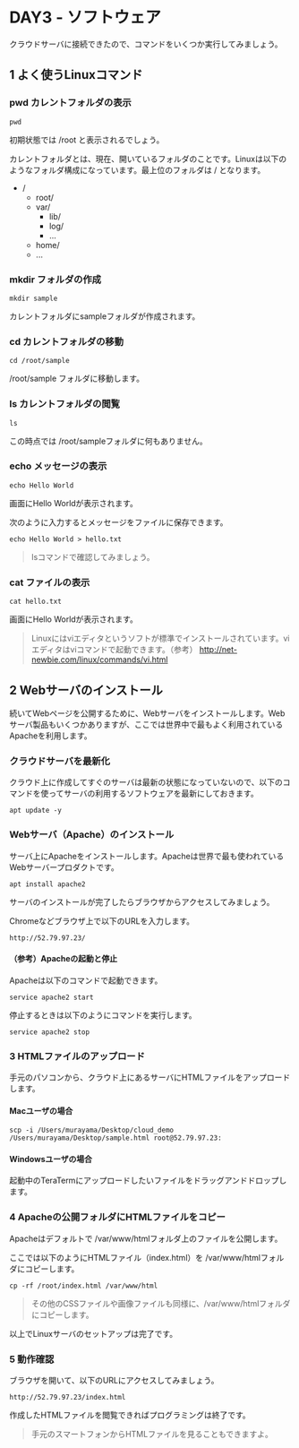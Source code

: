 # DAY3 - ソフトウェア

クラウドサーバに接続できたので、コマンドをいくつか実行してみましょう。

## 1 よく使うLinuxコマンド

### pwd カレントフォルダの表示

```
pwd
```

初期状態では /root と表示されるでしょう。

カレントフォルダとは、現在、開いているフォルダのことです。Linuxは以下のようなフォルダ構成になっています。最上位のフォルダは / となります。

+ /
  + root/
  + var/
    + lib/
    + log/
    + ...
  + home/
  + ...

### mkdir フォルダの作成

```
mkdir sample
```

カレントフォルダにsampleフォルダが作成されます。

### cd カレントフォルダの移動

```
cd /root/sample
```

/root/sample フォルダに移動します。


### ls カレントフォルダの閲覧

```
ls
```

この時点では /root/sampleフォルダに何もありません。

### echo メッセージの表示

```
echo Hello World
```

画面にHello Worldが表示されます。

次のように入力するとメッセージをファイルに保存できます。

```
echo Hello World > hello.txt
```

> lsコマンドで確認してみましょう。


### cat ファイルの表示

```
cat hello.txt
```

画面にHello Worldが表示されます。


> Linuxにはviエディタというソフトが標準でインストールされています。viエディタはviコマンドで起動できます。（参考） http://net-newbie.com/linux/commands/vi.html


## 2 Webサーバのインストール

続いてWebページを公開するために、Webサーバをインストールします。Webサーバ製品もいくつかありますが、ここでは世界中で最もよく利用されているApacheを利用します。

### クラウドサーバを最新化

クラウド上に作成してすぐのサーバは最新の状態になっていないので、以下のコマンドを使ってサーバの利用するソフトウェアを最新にしておきます。

```
apt update -y
```


### Webサーバ（Apache）のインストール

サーバ上にApacheをインストールします。Apacheは世界で最も使われているWebサーバープロダクトです。

```
apt install apache2
```

サーバのインストールが完了したらブラウザからアクセスしてみましょう。

Chromeなどブラウザ上で以下のURLを入力します。

```
http://52.79.97.23/
```

#### （参考）Apacheの起動と停止

Apacheは以下のコマンドで起動できます。

```
service apache2 start
```

停止するときは以下のようにコマンドを実行します。

```
service apache2 stop
```

### 3 HTMLファイルのアップロード

手元のパソコンから、クラウド上にあるサーバにHTMLファイルをアップロードします。

#### Macユーザの場合

```
scp -i /Users/murayama/Desktop/cloud_demo /Users/murayama/Desktop/sample.html root@52.79.97.23:
```

#### Windowsユーザの場合

起動中のTeraTermにアップロードしたいファイルをドラッグアンドドロップします。


### 4 Apacheの公開フォルダにHTMLファイルをコピー

Apacheはデフォルトで /var/www/htmlフォルダ上のファイルを公開します。

ここでは以下のようにHTMLファイル（index.html）を /var/www/htmlフォルダにコピーします。

```
cp -rf /root/index.html /var/www/html
```

> その他のCSSファイルや画像ファイルも同様に、/var/www/htmlフォルダにコピーします。

以上でLinuxサーバのセットアップは完了です。

### 5 動作確認

ブラウザを開いて、以下のURLにアクセスしてみましょう。

```
http://52.79.97.23/index.html
```

作成したHTMLファイルを閲覧できればプログラミングは終了です。

> 手元のスマートフォンからHTMLファイルを見ることもできますよ。

